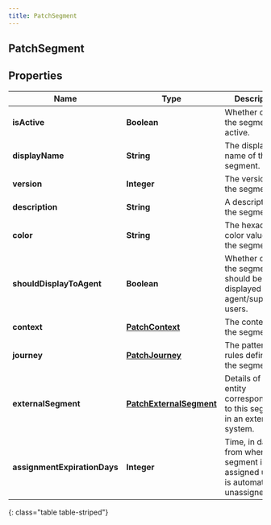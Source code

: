 ```yaml
---
title: PatchSegment
---
```

## PatchSegment


## Properties

| Name | Type | Description | Notes |
| ------------ | ------------- | ------------- | ------------- |
| **isActive** | <!----><!---->**Boolean**<!----> | Whether or not the segment is active. |  [optional] |
| **displayName** | <!----><!---->**String**<!----> | The display name of the segment. |  [optional] |
| **version** | <!----><!---->**Integer**<!----> | The version of the segment. |  [optional] |
| **description** | <!----><!---->**String**<!----> | A description of the segment. |  [optional] |
| **color** | <!----><!---->**String**<!----> | The hexadecimal color value of the segment. |  [optional] |
| **shouldDisplayToAgent** | <!----><!---->**Boolean**<!----> | Whether or not the segment should be displayed to agent/supervisor users. |  [optional] |
| **context** | <!----><!---->[**PatchContext**](PatchContext.html)<!----> | The context of the segment. |  [optional] |
| **journey** | <!----><!---->[**PatchJourney**](PatchJourney.html)<!----> | The pattern of rules defining the segment. |  [optional] |
| **externalSegment** | <!----><!---->[**PatchExternalSegment**](PatchExternalSegment.html)<!----> | Details of an entity corresponding to this segment in an external system. |  [optional] |
| **assignmentExpirationDays** | <!----><!---->**Integer**<!----> | Time, in days, from when the segment is assigned until it is automatically unassigned. |  [optional] |
{: class="table table-striped"}



